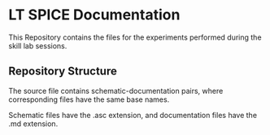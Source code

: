 # LT SPICE Documentation

This Repository contains the files for the experiments performed during the skill lab sessions.

## Repository Structure

The source file contains schematic-documentation pairs, where corresponding files have the same base names.

Schematic files have the .asc extension, and documentation files have the .md extension.
